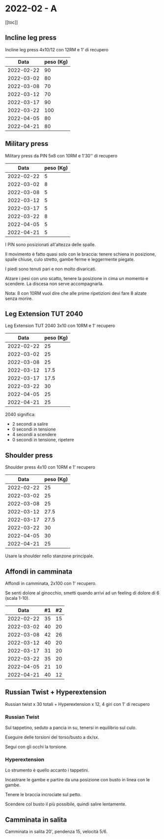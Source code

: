 # 2022-02 - A

[[toc]]

## Incline leg press

Incline leg press 4x10/12 con 12RM e 1' di recupero

| Data       | peso (Kg) |
| ---------- | --------- |
| 2022-02-22 |        90 |
| 2022-03-02 |        80 |
| 2022-03-08 |        70 |
| 2022-03-12 |        70 |
| 2022-03-17 |        90 |
| 2022-03-22 |       100 |
| 2022-04-05 |        80 |
| 2022-04-21 |        80 |

## Military press

Military press da PIN 5x8 con 10RM e 1'30'' di recupero

| Data       | peso (Kg) |
| ---------- | --------- |
| 2022-02-22 |         5 |
| 2022-03-02 |         8 |
| 2022-03-08 |         5 |
| 2022-03-12 |         5 |
| 2022-03-17 |         5 |
| 2022-03-22 |         8 |
| 2022-04-05 |         5 |
| 2022-04-21 |         5 |

I PIN sono posizionati all'altezza delle spalle.

Il movimento è fatto quasi solo con le braccia: tenere schiena in posizione, spalle chiuse, culo stretto, gambe ferme e leggermente piegate.

I piedi sono tenuti pari e non molto divaricati.

Alzare i pesi con uno scatto, tenere la posizione in cima un momento e scendere. La discesa non serve accompagnarla.

Nota: 8 con 10RM vuol dire che alle prime ripetizioni devi fare 8 alzate senza morire.

## Leg Extension TUT 2040

Leg Extension TUT 2040 3x10 con 10RM e 1' recupero

| Data       | peso (Kg) |
| ---------- | --------- |
| 2022-02-22 |        25 |
| 2022-03-02 |        25 |
| 2022-03-08 |        25 |
| 2022-03-12 |      17.5 |
| 2022-03-17 |      17.5 |
| 2022-03-22 |        30 |
| 2022-04-05 |        25 |
| 2022-04-21 |        25 |

2040 significa:

- 2 secondi a salire
- 0 secondi in tensione
- 4 secondi a scendere
- 0 secondi in tensione, ripetere

## Shoulder press

Shoulder press 4x10 con 10RM e 1' recupero

| Data       | peso (Kg) |
| ---------- | --------- |
| 2022-02-22 |        25 |
| 2022-03-02 |        25 |
| 2022-03-08 |        25 |
| 2022-03-12 |      27.5 |
| 2022-03-17 |      27.5 |
| 2022-03-22 |        30 |
| 2022-04-05 |        30 |
| 2022-04-21 |        25 |

Usare la shoulder nello stanzone principale.

## Affondi in camminata

Affondi in camminata, 2x100 con 1' recupero.

Se senti dolore al ginocchio, smetti quando arrivi ad un feeling di dolore di 6 (scala 1-10).

| Data       |  #1 |  #2 |
| ---------- | --- | --- |
| 2022-02-22 |  35 |  15 |
| 2022-03-02 |  40 |  20 |
| 2022-03-08 |  42 |  26 |
| 2022-03-12 |  40 |  20 |
| 2022-03-17 |  31 |  20 |
| 2022-03-22 |  35 |  20 |
| 2022-04-05 |  21 |  10 |
| 2022-04-21 |  40 |  12 |

## Russian Twist + Hyperextension

Russian twist x 30 totali + Hyperextension x 12, 4 giri con 1' di recupero

### Russian Twist

Sul tappetino, seduto a pancia in su, tenersi in equilibrio sul culo.

Eseguire delle torsioni del torso/busto a dx/sx.

Segui con gli occhi la torsione.

### Hyperextension

Lo strumento è quello accanto i tappetini.

Incastrare le gambe e partire da una posizione con busto in linea con le gambe.

Tenere le braccia incrociate sul petto.

Scendere col busto il più possibile, quindi salire lentamente.

## Camminata in salita

Camminata in salita 20', pendenza 15, velocità 5/6.